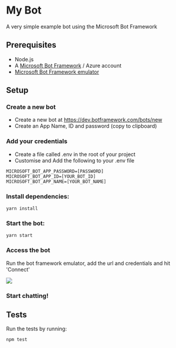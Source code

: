 # My Bot

A very simple example bot using the Microsoft Bot Framework

## Prerequisites

* Node.js
* A [Microsoft Bot Framework](https://dev.botframework.com) / Azure account
* [Microsoft Bot Framework emulator](https://docs.microsoft.com/en-us/bot-framework/bot-service-debug-emulator)

## Setup

### Create a new bot

* Create a new bot at https://dev.botframework.com/bots/new
* Create an App Name, ID and password (copy to clipboard)

### Add your credentials

* Create a file called .env in the root of your project
* Customise and Add the following to your .env file

```
MICROSOFT_BOT_APP_PASSWORD=[PASSWORD]
MICROSOFT_BOT_APP_ID=[YOUR_BOT_ID]
MICROSOFT_BOT_APP_NAME=[YOUR_BOT_NAME]
```

### Install dependencies:

```
yarn install
```

### Start the bot:

```
yarn start
```

### Access the bot

Run the bot framework emulator, add the url and credentials and hit 'Connect'

![](https://cdn-images-1.medium.com/max/1600/1*OX97aCFuDfCWAx8oKMdenA.png)

### Start chatting!

## Tests

Run the tests by running:

```
npm test
```
